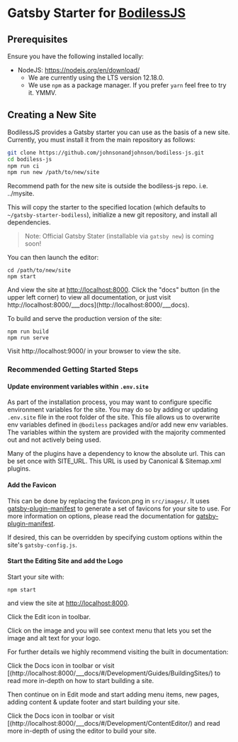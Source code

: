 # Gatsby Starter for [BodilessJS](https://github.com/johnsonandjohnson/Bodiless-JS)

## Prerequisites

Ensure you have the following installed locally:
- NodeJS: https://nodejs.org/en/download/ 
  - We are currently using the LTS version 12.18.0.
  - We use `npm` as a package manager. If you prefer `yarn` feel free to try it.
    YMMV.

## Creating a New Site

BodilessJS provides a Gatsby starter you can use as the basis of a new site.
Currently, you must install it from the main repository as follows:

```bash
git clone https://github.com/johnsonandjohnson/bodiless-js.git
cd bodiless-js
npm run ci
npm run new /path/to/new/site
```
Recommend path for the new site is outside the bodiless-js repo.  i.e. ../mysite.

This will copy the starter to the specified location (which defaults to
`~/gatsby-starter-bodiless`), initialize a new git repository, and install all
dependencies.

> Note: Official Gatsby Stater (installable via `gatsby new`) is coming soon!

You can then launch the editor:

```
cd /path/to/new/site
npm start
```

And view the site at [http://localhost:8000](http://localhost:8000). Click the
"docs" button (in the upper left corner) to view all documentation, or just
visit http://localhost:8000/___docs](http://localhost:8000/___docs).

To build and serve the production version of the site:

```
npm run build
npm run serve
```

Visit http://localhost:9000/ in your browser to view the site.


### Recommended Getting Started Steps

#### Update environment variables within `.env.site`
As part of the installation process, you may want to configure specific
environment variables for the site. You may do so by adding or updating
`.env.site` file in the root folder of the site. This file allows us to
overwrite env variables defined in `@bodiless` packages and/or add new env
variables. The variables within the system are provided with the majority commented out
and not actively being used.

Many of the plugins have a dependency to know the absolute url. This can be set
once with SITE_URL. This URL is used by Canonical & Sitemap.xml plugins.

#### Add the Favicon
This can be done by replacing the favicon.png in `src/images/`.  It uses
[gatsby-plugin-manifest](https://www.gatsbyjs.org/packages/gatsby-plugin-manifest/)
to generate a set of favicons for your site to use. For more information on
options, please read the documentation for
[gatsby-plugin-manifest](https://www.gatsbyjs.org/packages/gatsby-plugin-manifest/).

If desired, this can be overridden by specifying custom options within the site's
`gatsby-config.js`.

#### Start the Editing Site and add the Logo
Start your site with:
```
npm start
```
and view the site at [http://localhost:8000](http://localhost:8000).

Click the Edit icon in toolbar.

Click on the image and you will see context menu that lets you set the image and
alt text for your logo.

For further details we highly recommend visiting the built in documentation:

Click the Docs icon in toolbar or visit
[(http://localhost:8000/___docs/#/Development/Guides/BuildingSites/) to read
more in-depth on how to start building a site.

Then continue on in Edit mode and start adding menu items, new pages, adding
content & update footer and start building your site.

Click the Docs icon in toolbar or visit
[(http://localhost:8000/___docs/#/Development/ContentEditor/) and read
more in-depth of using the editor to build your site.
